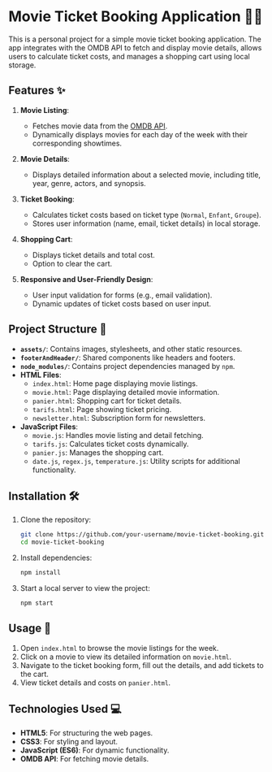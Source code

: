 
# Movie Ticket Booking Application 🎥🎫

This is a personal project for a simple movie ticket booking application. The app integrates with the OMDB API to fetch and display movie details, allows users to calculate ticket costs, and manages a shopping cart using local storage.

## Features ✨

1. **Movie Listing**:
   - Fetches movie data from the [OMDB API](http://www.omdbapi.com/).
   - Dynamically displays movies for each day of the week with their corresponding showtimes.

2. **Movie Details**:
   - Displays detailed information about a selected movie, including title, year, genre, actors, and synopsis.

3. **Ticket Booking**:
   - Calculates ticket costs based on ticket type (`Normal`, `Enfant`, `Groupe`).
   - Stores user information (name, email, ticket details) in local storage.

4. **Shopping Cart**:
   - Displays ticket details and total cost.
   - Option to clear the cart.

5. **Responsive and User-Friendly Design**:
   - User input validation for forms (e.g., email validation).
   - Dynamic updates of ticket costs based on user input.

## Project Structure 📁

- **`assets/`**: Contains images, stylesheets, and other static resources.
- **`footerAndHeader/`**: Shared components like headers and footers.
- **`node_modules/`**: Contains project dependencies managed by `npm`.
- **HTML Files**:
  - `index.html`: Home page displaying movie listings.
  - `movie.html`: Page displaying detailed movie information.
  - `panier.html`: Shopping cart for ticket details.
  - `tarifs.html`: Page showing ticket pricing.
  - `newsletter.html`: Subscription form for newsletters.
- **JavaScript Files**:
  - `movie.js`: Handles movie listing and detail fetching.
  - `tarifs.js`: Calculates ticket costs dynamically.
  - `panier.js`: Manages the shopping cart.
  - `date.js`, `regex.js`, `temperature.js`: Utility scripts for additional functionality.

## Installation 🛠️

1. Clone the repository:
   ```bash
   git clone https://github.com/your-username/movie-ticket-booking.git
   cd movie-ticket-booking
   ```

2. Install dependencies:
   ```bash
   npm install
   ```

3. Start a local server to view the project:
   ```bash
   npm start
   ```

## Usage 🚀

1. Open `index.html` to browse the movie listings for the week.
2. Click on a movie to view its detailed information on `movie.html`.
3. Navigate to the ticket booking form, fill out the details, and add tickets to the cart.
4. View ticket details and costs on `panier.html`.


## Technologies Used 💻

- **HTML5**: For structuring the web pages.
- **CSS3**: For styling and layout.
- **JavaScript (ES6)**: For dynamic functionality.
- **OMDB API**: For fetching movie details.

